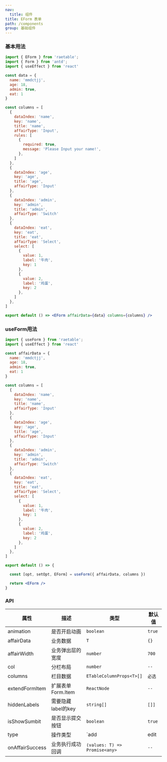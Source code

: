 ```yaml
---
nav:
  title: 组件
title: EForm 表单
path: /components
group: 基础组件
---
```

### 基本用法
```jsx
import { EForm } from 'raetable';
import { Form } from 'antd';
import { useEffect } from 'react'

const data = {
  name: 'mmdctjj',
  age: 18,
  admin: true,
  eat: 1
}

const columns = [
  {
    dataIndex: 'name',
    key: 'name',
    title: 'name',
    affairType: 'Input',
    rules: [
      {
        required: true,
        message: 'Please Input your name!',
      },
    ]
  },
  {
    dataIndex: 'age',
    key: 'age',
    title: 'age',
    affairType: 'Input'
  },
  {
    dataIndex: 'admin',
    key: 'admin',
    title: 'admin',
    affairType: 'Switch'
  },
  {
    dataIndex: 'eat',
    key: 'eat',
    title: 'eat',
    affairType: 'Select',
    select: [
      {
        value: 1,
        label: '牛肉',
        key: 1
      },
      {
        value: 2,
        label: '鸡蛋',
        key: 2
      },
    ]
  },
]

export default () => <EForm affairData={data} columns={columns} />
```
### useForm用法
```jsx
import { useForm } from 'raetable';
import { useEffect } from 'react'

const affairData = {
  name: 'mmdctjj',
  age: 18,
  admin: true,
  eat: 1
}

const columns = [
  {
    dataIndex: 'name',
    key: 'name',
    title: 'name',
    affairType: 'Input'
  },
  {
    dataIndex: 'age',
    key: 'age',
    title: 'age',
    affairType: 'Input'
  },
  {
    dataIndex: 'admin',
    key: 'admin',
    title: 'admin',
    affairType: 'Switch'
  },
  {
    dataIndex: 'eat',
    key: 'eat',
    title: 'eat',
    affairType: 'Select',
    select: [
      {
        value: 1,
        label: '牛肉',
        key: 1
      },
      {
        value: 2,
        label: '鸡蛋',
        key: 2
      },
    ]
  },
]

export default () => {

  const [opt, setOpt, EForm] = useForm({ affairData, columns })

  return <EForm />
}
```
### API
|属性|描述|类型|默认值|
|---|---|---|---|
|animation|是否开启动画|`boolean`|`true`|
|affairData|业务数据|`T`|`{}`|
|affairWidth|业务弹出层的宽度|`number`|`700`|
|col|分栏布局|`number`|`--`|
|columns|栏目数据|`ETableColumnProps<T>[]`|`必选`|
|extendFormItem|扩展表单 Form.Item|`ReactNode`|`--`|
|hiddenLabels|需要隐藏label的key|`string[]`|`[]]`|
|isShowSumbit|是否显示提交按钮|`boolean`|`true`|
|type|操作类型|`add | edit | display`|'add'|
|onAffairSuccess|业务执行成功回调|`(values: T) => Promise<any>`|`--`|

